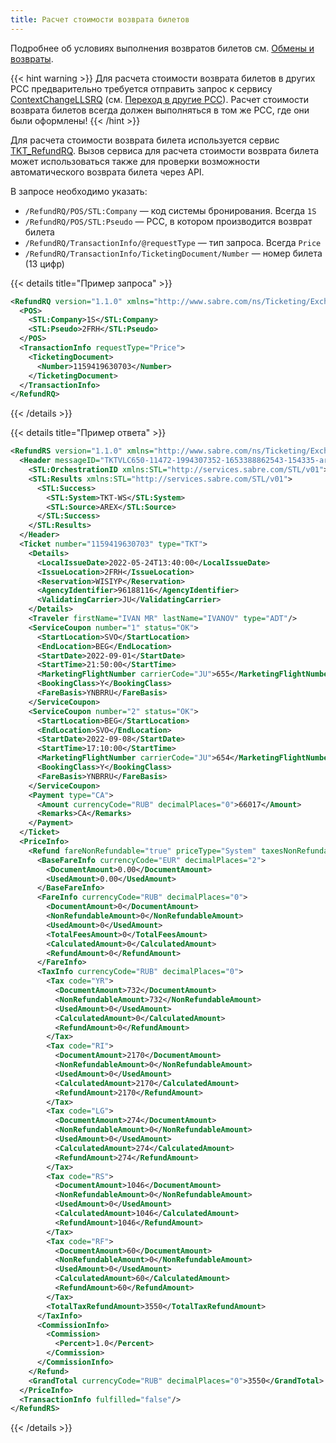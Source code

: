```yaml
---
title: Расчет стоимости возврата билетов
---
```


Подробнее об условиях выполнения возвратов билетов см. [Обмены и возвраты](exchanges-refunds.html#добровольный-возврат-билетов).

{{< hint warning >}}
Для расчета стоимости возврата билетов в других PCC предварительно требуется отправить запрос к сервису [ContextChangeLLSRQ](https://developer.sabre.com/docs/read/soap_apis/management/utility/change_aaa) (см. [Переход в другие PCC](change-pcc.html)). Расчет стоимости возврата билетов всегда должен выполняться в том же PCC, где они были оформлены!
{{< /hint >}}

Для расчета стоимости возврата билета используется сервис [TKT_RefundRQ](https://developer.sabre.com/docs/read/soap_apis/air/fulfill/auto_price_air_refunds). Вызов сервиса для расчета стоимости возврата билета может использоваться также для проверки возможности автоматического возврата билета через API.

В запросе необходимо указать:
- ```/RefundRQ/POS/STL:Company``` — код системы бронирования. Всегда ```1S```
- ```/RefundRQ/POS/STL:Pseudo``` — PCC, в котором производится возврат билета
- ```/RefundRQ/TransactionInfo/@requestType``` — тип запроса. Всегда ```Price```
- ```/RefundRQ/TransactionInfo/TicketingDocument/Number``` — номер билета (13 цифр) 

{{< details title="Пример запроса" >}}
```XML
<RefundRQ version="1.1.0" xmlns="http://www.sabre.com/ns/Ticketing/ExchangeRefund/1.0" xmlns:STL="http://services.sabre.com/STL/v01">
  <POS>
    <STL:Company>1S</STL:Company>
    <STL:Pseudo>2FRH</STL:Pseudo>
  </POS>
  <TransactionInfo requestType="Price">
    <TicketingDocument>
      <Number>1159419630703</Number>
    </TicketingDocument>
  </TransactionInfo>
</RefundRQ>
```
{{< /details >}}

{{< details title="Пример ответа" >}}
```XML
<RefundRS version="1.1.0" xmlns="http://www.sabre.com/ns/Ticketing/ExchangeRefund/1.0">
  <Header messageID="TKTVLC650-11472-1994307352-1653388862543-154335-arex" version="1.1.0">
    <STL:OrchestrationID xmlns:STL="http://services.sabre.com/STL/v01">TKTVLC650-11472-1994307352-1653388862543-154335-arex</STL:OrchestrationID>
    <STL:Results xmlns:STL="http://services.sabre.com/STL/v01">
      <STL:Success>
        <STL:System>TKT-WS</STL:System>
        <STL:Source>AREX</STL:Source>
      </STL:Success>
    </STL:Results>
  </Header>
  <Ticket number="1159419630703" type="TKT">
    <Details>
      <LocalIssueDate>2022-05-24T13:40:00</LocalIssueDate>
      <IssueLocation>2FRH</IssueLocation>
      <Reservation>WISIYP</Reservation>
      <AgencyIdentifier>96188116</AgencyIdentifier>
      <ValidatingCarrier>JU</ValidatingCarrier>
    </Details>
    <Traveler firstName="IVAN MR" lastName="IVANOV" type="ADT"/>
    <ServiceCoupon number="1" status="OK">
      <StartLocation>SVO</StartLocation>
      <EndLocation>BEG</EndLocation>
      <StartDate>2022-09-01</StartDate>
      <StartTime>21:50:00</StartTime>
      <MarketingFlightNumber carrierCode="JU">655</MarketingFlightNumber>
      <BookingClass>Y</BookingClass>
      <FareBasis>YNBRRU</FareBasis>
    </ServiceCoupon>
    <ServiceCoupon number="2" status="OK">
      <StartLocation>BEG</StartLocation>
      <EndLocation>SVO</EndLocation>
      <StartDate>2022-09-08</StartDate>
      <StartTime>17:10:00</StartTime>
      <MarketingFlightNumber carrierCode="JU">654</MarketingFlightNumber>
      <BookingClass>Y</BookingClass>
      <FareBasis>YNBRRU</FareBasis>
    </ServiceCoupon>
    <Payment type="CA">
      <Amount currencyCode="RUB" decimalPlaces="0">66017</Amount>
      <Remarks>CA</Remarks>
    </Payment>
  </Ticket>
  <PriceInfo>
    <Refund fareNonRefundable="true" priceType="System" taxesNonRefundable="false">
      <BaseFareInfo currencyCode="EUR" decimalPlaces="2">
        <DocumentAmount>0.00</DocumentAmount>
        <UsedAmount>0.00</UsedAmount>
      </BaseFareInfo>
      <FareInfo currencyCode="RUB" decimalPlaces="0">
        <DocumentAmount>0</DocumentAmount>
        <NonRefundableAmount>0</NonRefundableAmount>
        <UsedAmount>0</UsedAmount>
        <TotalFeesAmount>0</TotalFeesAmount>
        <CalculatedAmount>0</CalculatedAmount>
        <RefundAmount>0</RefundAmount>
      </FareInfo>
      <TaxInfo currencyCode="RUB" decimalPlaces="0">
        <Tax code="YR">
          <DocumentAmount>732</DocumentAmount>
          <NonRefundableAmount>732</NonRefundableAmount>
          <UsedAmount>0</UsedAmount>
          <CalculatedAmount>0</CalculatedAmount>
          <RefundAmount>0</RefundAmount>
        </Tax>
        <Tax code="RI">
          <DocumentAmount>2170</DocumentAmount>
          <NonRefundableAmount>0</NonRefundableAmount>
          <UsedAmount>0</UsedAmount>
          <CalculatedAmount>2170</CalculatedAmount>
          <RefundAmount>2170</RefundAmount>
        </Tax>
        <Tax code="LG">
          <DocumentAmount>274</DocumentAmount>
          <NonRefundableAmount>0</NonRefundableAmount>
          <UsedAmount>0</UsedAmount>
          <CalculatedAmount>274</CalculatedAmount>
          <RefundAmount>274</RefundAmount>
        </Tax>
        <Tax code="RS">
          <DocumentAmount>1046</DocumentAmount>
          <NonRefundableAmount>0</NonRefundableAmount>
          <UsedAmount>0</UsedAmount>
          <CalculatedAmount>1046</CalculatedAmount>
          <RefundAmount>1046</RefundAmount>
        </Tax>
        <Tax code="RF">
          <DocumentAmount>60</DocumentAmount>
          <NonRefundableAmount>0</NonRefundableAmount>
          <UsedAmount>0</UsedAmount>
          <CalculatedAmount>60</CalculatedAmount>
          <RefundAmount>60</RefundAmount>
        </Tax>
        <TotalTaxRefundAmount>3550</TotalTaxRefundAmount>
      </TaxInfo>
      <CommissionInfo>
        <Commission>
          <Percent>1.0</Percent>
        </Commission>
      </CommissionInfo>
    </Refund>
    <GrandTotal currencyCode="RUB" decimalPlaces="0">3550</GrandTotal>
  </PriceInfo>
  <TransactionInfo fulfilled="false"/>
</RefundRS>
```
{{< /details >}}
